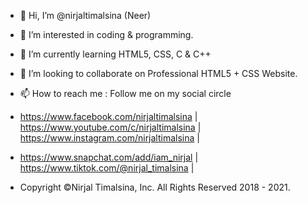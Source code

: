 - 👋 Hi, I’m @nirjaltimalsina (Neer)
- 👀 I’m interested in coding & programming.
- 🌱 I’m currently learning HTML5, CSS, C & C++
- 💞️ I’m looking to collaborate on Professional HTML5 + CSS Website. 
- 📫 How to reach me : Follow me on my social circle 
-    https://www.facebook.com/nirjaltimalsina | https://www.youtube.com/c/nirjaltimalsina | https://www.instagram.com/nirjaltimalsina |
-    https://www.snapchat.com/add/iam_nirjal  | https://www.tiktok.com/@nirjal_timalsina |
 
- Copyright ©Nirjal Timalsina, Inc. All Rights Reserved 2018 - 2021.

<!---
nirjaltimalsina/nirjaltimalsina is a ✨ special ✨ repository because its `README.md` (this file) appears on your GitHub profile.
You can click the Preview link to take a look at your changes.
--->

